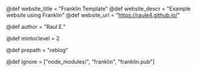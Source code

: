 @def website_title = "Franklin Template" 
@def website_descr = "Example website using Franklin"
@def website_url = "https://raule4.github.io/"

@def author = "Raul E."

@def mintoclevel = 2

@def prepath = "reblog"

@def ignore = ["node_modules/", "franklin", "franklin.pub"]